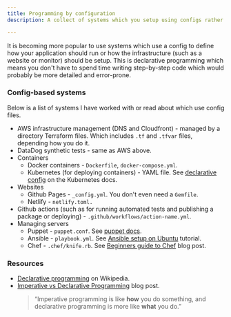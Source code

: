 ```yaml
---
title: Programming by configuration
description: A collect of systems which you setup using configs rather than code

---
```

It is becoming more popular to use systems which use a config to define how your application should run or how the infrastructure (such as a website or monitor) should be setup. This is declarative programming which means you don't have to spend time writing step-by-step code which would probably be more detailed and error-prone.

### Config-based systems

Below is a list of systems I have worked with or read about which use config files.

* AWS infrastructure management (DNS and Cloudfront) - managed by a directory Terraform files. Which includes `.tf` and `.tfvar` files, depending how you do it.
* DataDog synthetic tests - same as AWS above.
* Containers
  * Docker containers - `Dockerfile`, `docker-compose.yml`.
  * Kubernetes (for deploying containers) - YAML file. See [declarative config](https://kubernetes.io/docs/tasks/manage-kubernetes-objects/declarative-config/ "https://kubernetes.io/docs/tasks/manage-kubernetes-objects/declarative-config/") on the Kubernetes docs.
* Websites
  * Github Pages - `_config.yml`. You don't even need a `Gemfile`.
  * Netlify - `netlify.toml.`
* Github actions (such as for running automated tests and publishing a package or deploying) - `.github/workflows/action-name.yml`.
* Managing servers
  * Puppet - `puppet.conf`. See [puppet docs](https://puppet.com/docs/puppet/latest/config_file_main.html).
  * Ansible - `playbook.yml`. See [Ansible setup on Ubuntu](https://www.digitalocean.com/community/tutorials/how-to-use-ansible-to-automate-initial-server-setup-on-ubuntu-18-04) tutorial.
  * Chef - `.chef/knife.rb`. See [Beginners guide to Chef](https://www.linode.com/docs/applications/configuration-management/beginners-guide-chef/) blog post.

### Resources

* [Declarative programming](https://en.wikipedia.org/wiki/Declarative_programming) on Wikipedia.
* [Imperative vs Declarative Programming](https://tylermcginnis.com/imperative-vs-declarative-programming/ "https://tylermcginnis.com/imperative-vs-declarative-programming/") blog post.
  > “Imperative programming is like **how** you do something, and declarative programming is more like **what** you do.”
